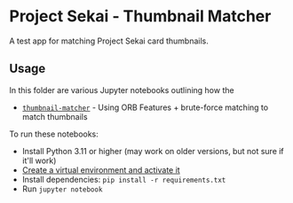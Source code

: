 # Project Sekai - Thumbnail Matcher

A test app for matching Project Sekai card thumbnails.

## Usage

In this folder are various Jupyter notebooks outlining how the 

- [`thumbnail-matcher`](.\thumbnail-matcher.ipynb) - Using ORB Features + brute-force matching to match thumbnails

To run these notebooks:

- Install Python 3.11 or higher (may work on older versions, but not sure if it'll work)
- [Create a virtual environment and activate it](https://packaging.python.org/en/latest/guides/installing-using-pip-and-virtual-environments/#creating-a-virtual-environment)
- Install dependencies: `pip install -r requirements.txt`
- Run `jupyter notebook`
